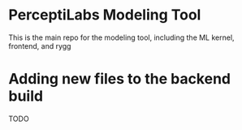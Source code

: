 # PerceptiLabs Modeling Tool

This is the main repo for the modeling tool, including the ML kernel,
frontend, and rygg

# Adding new files to the backend build

TODO
